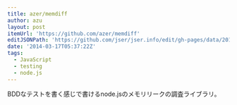 ```yaml
---
title: azer/memdiff
author: azu
layout: post
itemUrl: 'https://github.com/azer/memdiff'
editJSONPath: 'https://github.com/jser/jser.info/edit/gh-pages/data/2014/03/index.json'
date: '2014-03-17T05:37:22Z'
tags:
  - JavaScript
  - testing
  - node.js
---
```

BDDなテストを書く感じで書けるnode.jsのメモリリークの調査ライブラリ。
